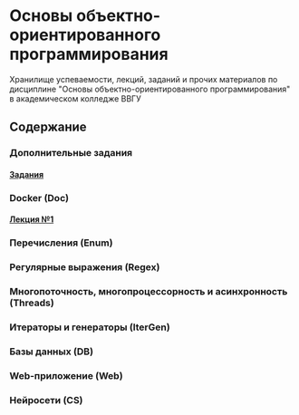 # Основы объектно-ориентированного программирования
Хранилище успеваемости, лекций, заданий и прочих материалов по дисциплине "Основы объектно-ориентированного программирования" в академическом колледже ВВГУ

## Содержание

### Дополнительные задания

#### [Задания](labs/tasks.md)

### Docker (Doc)

#### [Лекция №1](lecs/lec1.md)

### Перечисления (Enum)
### Регулярные выражения (Regex)
### Многопоточность, многопроцессорность и асинхронность (Threads)
### Итераторы и генераторы (IterGen)
### Базы данных (DB)
### Web-приложение (Web)
### Нейросети (CS)
